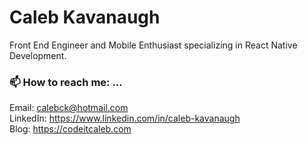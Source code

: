# Caleb Kavanaugh

Front End Engineer and Mobile Enthusiast specializing in React Native Development.

### 📫 How to reach me: ...
Email: calebck@hotmail.com  
LinkedIn: https://www.linkedin.com/in/caleb-kavanaugh        
Blog: https://codeitcaleb.com


<!--
**codeitcaleb/codeitcaleb** is a ✨ _special_ ✨ repository because its `README.md` (this file) appears on your GitHub profile.

Here are some ideas to get you started:

- 🔭 I’m currently working on ...
- 🌱 I’m currently learning ...
- 👯 I’m looking to collaborate on ...
- 🤔 I’m looking for help with ...
- 💬 Ask me about ...
- 📫 How to reach me: ...
- 😄 Pronouns: ...
- ⚡ Fun fact: ...

Caleb Kavanaugh
============

-------------------     ----------------------------
1 MyAddress                        calebck@hotmail.com
MyTown 1000                          @CodeItCaleb
MyCountry                           1800 my-phone-nr
-------------------     ----------------------------

Education
---------

2010-2014 (expected)
:   **PhD, Computer Science**; Awesome University (MyTown)

    *Thesis title: Deep Learning Approaches to the Self-Awesomeness
     Estimation Problem*

2007-2010
:   **BSc, Computer Science and Electrical Engineering**; University of
    HomeTown (HomeTown)

    *Minor: Awesomeology*

Experience
----------

**Your Most Recent Work Experience:**

Short text containing the type of work done, results obtained,
lessons learned and other remarks. Can also include lists and
links:

* First item

* Item with [link](http://www.example.com). Links will work both in
  the html and pdf versions.

**That Other Job You Had**

Also with a short description.

Technical Experience
--------------------

My Cool Side Project
:   For items which don't have a clear time ordering, a definition
    list can be used to have named items.

    * These items can also contain lists, but you need to mind the
      indentation levels in the markdown source.
    * Second item.

Open Source
:   List open source contributions here, perhaps placing emphasis on
    the project names, for example the **Linux Kernel**, where you
    implemented multithreading over a long weekend, or **node.js**
    (with [link](http://nodejs.org)) which was actually totally
    your idea...

Programming Languages
:   **first-lang:** Here, we have an itemization, where we only want
    to add descriptions to the first few items, but still want to
    mention some others together at the end. A format that works well
    here is a description list where the first few items have their
    first word emphasized, and the last item contains the final few
    emphasized terms. Notice the reasonably nice page break in the pdf
    version, which wouldn't happen if we generated the pdf via html.

:   **second-lang:** Description of your experience with second-lang,
    perhaps again including a [link] [ref], this time placing the url
    reference elsewhere in the document to reduce clutter (see source
    file). 

:   **obscure-but-impressive-lang:** We both know this one's pushing
    it.

:   Basic knowledge of **C**, **x86 assembly**, **forth**, **Common Lisp**

[ref]: https://github.com/githubuser/superlongprojectname

Extra Section, Call it Whatever You Want
----------------------------------------

* Human Languages:

     * English (native speaker)
     * ???
     * This is what a nested list looks like.

* Random tidbit

* Other sort of impressive-sounding thing you did

Caleb Kavanaugh
======

#### Mobile enthusiast with a strong background in JavaScript and Ruby. 
###### [ [codeitcaleb.github.io](http://codeitcaleb.github.io) ] . [ codeitcaleb@gmail.com ] .


Education
---------
**Flatiron School, Certificate in Software Engineering ** (08/2019 - 03/2020)


Experience
---------
**Independent Researcher, Yale University** (2012-present, New Haven CT)

- Data analysis and simulation in Python and MATLAB, and instrument control in C++. Designed and executed experiments across four projects and managed several undegraduate students.

**MCAT Instructor, Kaplan Test Prep** (2011-2012, New Haven CT)

- Planned and delivered lectures on core content in undergraduate Physics, Chemistry and Biology to medium-sized groups of undergraduates.

Skills
------
**Programming:** Python, MATLAB, SQL, R, git, HTML/CSS

**Python SciPy Tools:** Pandas, Numpy, Matplotlib, Scikit-learn


Projects
--------
**[*Evening Sessions: Explorations in Data Science and Python* Blog](http://sdsawtelle.github.io/blog/output/index.html)** (2015-present)

- Authored a series of articles covering a wide variety of topics and tools related to pure Python programming, data science and statistics.  





-->


